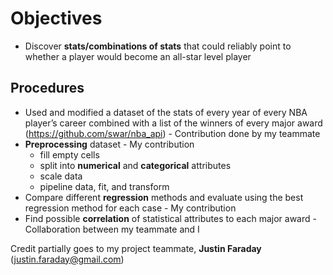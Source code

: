 # Objectives
* Discover **stats/combinations of stats** that could reliably point to whether a player would become an all-star level player

## Procedures
* Used and modified a dataset of the stats of every year of every NBA player’s career combined with a list of the winners of every major award (https://github.com/swar/nba_api) - Contribution done by my teammate
* **Preprocessing** dataset - My contribution
  - fill empty cells
  - split into **numerical** and **categorical** attributes
  - scale data
  - pipeline data, fit, and transform
* Compare different **regression** methods and evaluate using the best regression method for each case - My contribution
* Find possible **correlation** of statistical attributes to each major award - Collaboration between my teammate and I

Credit partially goes to my project teammate, **Justin Faraday** (justin.faraday@gmail.com)


